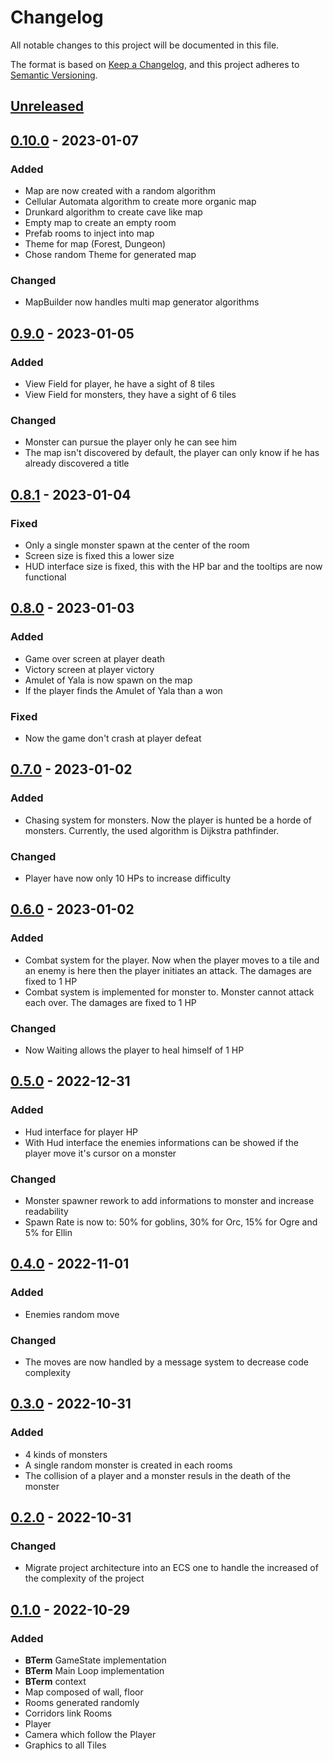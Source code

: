 # Changelog
All notable changes to this project will be documented in this file.

The format is based on [Keep a Changelog](https://keepachangelog.com/en/1.0.0/),
and this project adheres to [Semantic Versioning](https://semver.org/spec/v2.0.0.html).

## [Unreleased]

## [0.10.0] - 2023-01-07

### Added

- Map are now created with a random algorithm
- Cellular Automata algorithm to create more organic map
- Drunkard algorithm to create cave like map
- Empty map to create an empty room
- Prefab rooms to inject into map
- Theme for map (Forest, Dungeon)
- Chose random Theme for generated map

### Changed

- MapBuilder now handles multi map generator algorithms 

## [0.9.0] - 2023-01-05

### Added

- View Field for player, he have a sight of 8 tiles
- View Field for monsters, they have a sight of 6 tiles

### Changed

- Monster can pursue the player only he can see him
- The map isn't discovered by default, the player can only know if he has already discovered a title 

## [0.8.1] - 2023-01-04

### Fixed

- Only a single monster spawn at the center of the room
- Screen size is fixed this a lower size
- HUD interface size is fixed, this with the HP bar and the tooltips are now functional

## [0.8.0] - 2023-01-03

### Added

- Game over screen at player death
- Victory screen at player victory
- Amulet of Yala is now spawn on the map
- If the player finds the Amulet of Yala than a won

### Fixed

- Now the game don't crash at player defeat

## [0.7.0] - 2023-01-02

### Added

- Chasing system for monsters. Now the player is hunted be a horde of monsters. Currently, the used algorithm is Dijkstra pathfinder.

### Changed

- Player have now only 10 HPs to increase difficulty

## [0.6.0] - 2023-01-02

### Added

- Combat system for the player. Now when the player moves to a tile and an enemy is here then the player initiates an attack. The damages are fixed to 1 HP
- Combat system is implemented for monster to. Monster cannot attack each over. The damages are fixed to 1 HP

### Changed

- Now Waiting allows the player to heal himself of 1 HP 

## [0.5.0] - 2022-12-31

### Added

- Hud interface for player HP
- With Hud interface the enemies informations can be showed if the player move it's cursor on a monster

### Changed

- Monster spawner rework to add informations to monster and increase readability
- Spawn Rate is now to: 50% for goblins, 30% for Orc, 15% for Ogre and 5% for Ellin

## [0.4.0] - 2022-11-01

### Added

- Enemies random move

### Changed

- The moves are now handled by a message system to decrease code complexity

## [0.3.0] - 2022-10-31

### Added

- 4 kinds of monsters
- A single random monster is created in each rooms
- The collision of a player and a monster resuls in the death of the monster

## [0.2.0] - 2022-10-31

### Changed

- Migrate project architecture into an ECS one to handle the increased of the complexity of the project

## [0.1.0] - 2022-10-29

### Added

- **BTerm** GameState implementation
- **BTerm** Main Loop implementation
- **BTerm** context
- Map composed of wall, floor
- Rooms generated randomly
- Corridors link Rooms
- Player
- Camera which follow the Player
- Graphics to all Tiles

[unreleased]: https://github.com/ulphidius/dungeoncrawl/compare/v0.10.0...master
[0.10.0]: https://github.com/ulphidius/dungeoncrawl/compare/v0.9.0...v0.10.0
[0.9.0]: https://github.com/ulphidius/dungeoncrawl/compare/v0.8.1...v0.9.0
[0.8.1]: https://github.com/ulphidius/dungeoncrawl/compare/v0.8.0...v0.8.1
[0.8.0]: https://github.com/ulphidius/dungeoncrawl/compare/v0.7.0...v0.8.0
[0.7.0]: https://github.com/ulphidius/dungeoncrawl/compare/v0.6.0...v0.7.0
[0.6.0]: https://github.com/ulphidius/dungeoncrawl/compare/v0.5.0...v0.6.0
[0.5.0]: https://github.com/ulphidius/dungeoncrawl/compare/v0.4.0...v0.5.0
[0.4.0]: https://github.com/ulphidius/dungeoncrawl/compare/v0.3.0...v0.4.0
[0.3.0]: https://github.com/ulphidius/dungeoncrawl/compare/v0.2.0...v0.3.0
[0.2.0]: https://github.com/ulphidius/dungeoncrawl/compare/v0.1.0...v0.2.0
[0.1.0]: https://github.com/ulphidius/dungeoncrawl/releases/tag/v0.1.0

